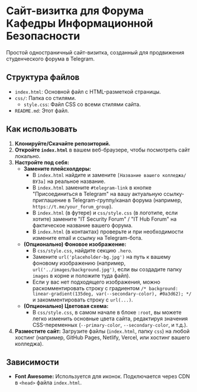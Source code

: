 # Сайт-визитка для Форума Кафедры Информационной Безопасности

Простой одностраничный сайт-визитка, созданный для продвижения студенческого форума в Telegram.

## Структура файлов

*   `index.html`: Основной файл с HTML-разметкой страницы.
*   `css/`: Папка со стилями.
    *   `style.css`: Файл CSS со всеми стилями сайта.
*   `README.md`: Этот файл.

## Как использовать

1.  **Клонируйте/Скачайте репозиторий.**
2.  **Откройте `index.html`** в вашем веб-браузере, чтобы посмотреть сайт локально.
3.  **Настройте под себя:**
    *   **Замените плейсхолдеры:**
        *   В `index.html` найдите и замените `[Название вашего колледжа/ВУЗа]` на реальное название.
        *   В `index.html` замените `#telegram-link` в кнопке "Присоединиться в Telegram" на вашу актуальную ссылку-приглашение в Telegram-группу/канал форума (например, `https://t.me/your_forum_group`).
        *   В `index.html` (в футере) и `css/style.css` (в логотипе, если хотите) замените "IT Security Forum" / "IT Hub Forum" на фактическое название вашего форума.
        *   В `index.html` (в контактах) проверьте и при необходимости измените email и ссылку на Telegram-бота.
    *   **(Опционально) Фоновое изображение:**
        *   В `css/style.css`, найдите секцию `.hero`.
        *   Замените `url('placeholder-bg.jpg')` на путь к вашему фоновому изображению (например, `url('../images/background.jpg')`, если вы создадите папку `images` в корне и положите туда файл).
        *   Если у вас нет подходящего изображения, можно раскомментировать строку с градиентом `/* background: linear-gradient(135deg, var(--secondary-color), #0a3d62); */` и закомментировать строку с `url(...)`.
    *   **(Опционально) Цветовая схема:**
        *   В `css/style.css`, в самом начале в блоке `:root`, вы можете легко изменить основные цвета сайта, редактируя значения CSS-переменных (`--primary-color`, `--secondary-color`, и т.д.).
4.  **Разместите сайт:** Загрузите файлы (`index.html`, папку `css`) на любой хостинг (например, GitHub Pages, Netlify, Vercel, или хостинг вашего колледжа).

## Зависимости

*   **Font Awesome:** Используется для иконок. Подключается через CDN в `<head>` файла `index.html`. 